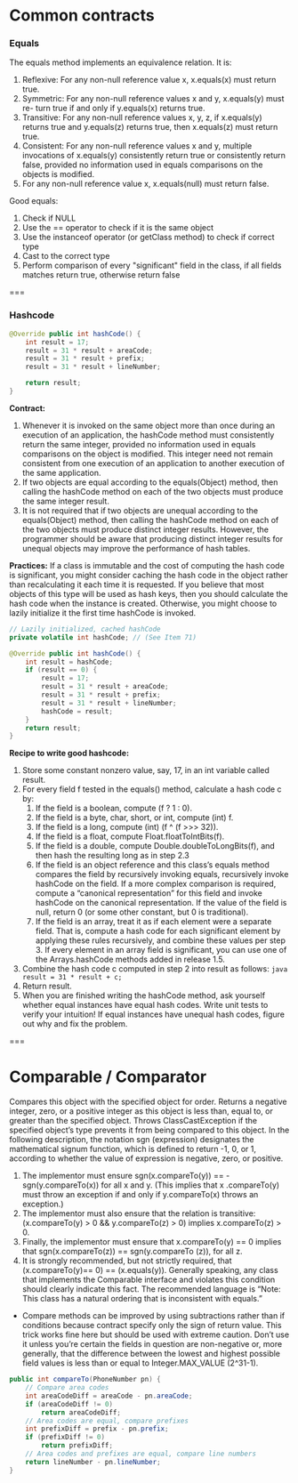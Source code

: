 # Common contracts

### Equals

The equals method implements an equivalence relation. It is:
1. Reflexive: For any non-null reference value x, x.equals(x) must return true.
2. Symmetric: For any non-null reference values x and y, x.equals(y) must re-
turn true if and only if y.equals(x) returns true.
3. Transitive: For any non-null reference values x, y, z, if x.equals(y) returns true and y.equals(z) returns true,
then x.equals(z) must return true.
4. Consistent: For any non-null reference values x and y, multiple invocations of x.equals(y) consistently return true
 or consistently return false, provided no information used in equals comparisons on the objects is modified.
5. For any non-null reference value x, x.equals(null) must return false.

Good equals:
1. Check if NULL
2. Use the == operator to check if it is the same object
3. Use the instanceof operator (or getClass method) to check if correct type
4. Cast to the correct type
5. Perform comparison of every "significant" field in the class, if all fields matches return true, otherwise return
false

===
### Hashcode

```java
@Override public int hashCode() {
    int result = 17;
    result = 31 * result + areaCode;
    result = 31 * result + prefix;
    result = 31 * result + lineNumber;

    return result;
}
```
__Contract:__
1. Whenever it is invoked on the same object more than once during an execution of an application, the hashCode method
 must consistently return the same integer, provided no information used in equals comparisons on the object is 
 modified. This integer need not remain consistent from one execution of an application to another execution of the 
 same application.
2. If two objects are equal according to the equals(Object) method, then calling the hashCode method on each of the
two objects must produce the same integer result.
3. It is not required that if two objects are unequal according to the equals(Object) method, then calling the
hashCode method on each of the two objects must produce distinct integer results. However, the programmer should be 
aware that producing distinct integer results for unequal objects may improve the performance of hash tables.

__Practices:__
If a class is immutable and the cost of computing the hash code is significant, you might consider caching the hash 
code in the object rather than recalculating it each time it is requested. If you believe that most objects of this 
type will be used as hash keys, then you should calculate the hash code when the instance is created. Otherwise, you 
might choose to lazily initialize it the first time hashCode is invoked.
```java
// Lazily initialized, cached hashCode
private volatile int hashCode; // (See Item 71)

@Override public int hashCode() {
    int result = hashCode;
    if (result == 0) {
        result = 17;
        result = 31 * result + areaCode;
        result = 31 * result + prefix;
        result = 31 * result + lineNumber;
        hashCode = result;
    }
    return result;
}
```

__Recipe to write good hashcode:__
1. Store some constant nonzero value, say, 17, in an int variable called result.
2. For every field f tested in the equals() method, calculate a hash code c by:
    1. If the field is a boolean, compute (f ? 1 : 0).
    2. If the field is a byte, char, short, or int, compute (int) f.
    3. If the field is a long, compute (int) (f ^ (f >>> 32)).
    4. If the field is a float, compute Float.floatToIntBits(f).
    5. If the field is a double, compute Double.doubleToLongBits(f), and then hash the resulting long as in step 2.3
    6. If the field is an object reference and this class’s equals method compares the field by recursively invoking 
    equals, recursively invoke hashCode on the field. If a more complex comparison is required, compute a “canonical 
    representation” for this field and invoke hashCode on the canonical representation. If the value of the field is 
    null, return 0 (or some other constant, but 0 is traditional).
    7. If the field is an array, treat it as if each element were a separate field. That is, compute a hash code for 
    each significant element by applying these rules recursively, and combine these values per step 3. If every 
    element in an array field is significant, you can use one of the Arrays.hashCode methods added in release 1.5.
3. Combine the hash code c computed in step 2 into result as follows:
```java result = 31 * result + c;```
4. Return result.
5. When you are finished writing the hashCode method, ask yourself whether equal instances have equal hash codes. 
Write unit tests to verify your intuition! If equal instances have unequal hash codes, figure out why and fix the 
problem.

===
# Comparable / Comparator

Compares this object with the specified object for order. Returns a negative integer, zero, or a positive integer as 
this object is less than, equal to, or greater than the specified object. Throws ClassCastException if the specified 
object’s type prevents it from being compared to this object. In the following description, the notation sgn
(expression) designates the mathematical signum function, which is defined to return -1, 0, or 1, according to 
whether the value of expression is negative, zero, or positive.
1. The implementor must ensure sgn(x.compareTo(y)) == -sgn(y.compareTo(x)) for all x and y. (This implies that x
.compareTo(y) must throw an exception if and only if y.compareTo(x) throws an exception.)
2. The implementor must also ensure that the relation is transitive: (x.compareTo(y) > 0 && y.compareTo(z) > 0)
implies x.compareTo(z) > 0.
3. Finally, the implementor must ensure that x.compareTo(y) == 0 implies that sgn(x.compareTo(z)) == sgn(y.compareTo
(z)), for all z.
4. It is strongly recommended, but not strictly required, that (x.compareTo(y)== 0) == (x.equals(y)). Generally
speaking, any class that implements the Comparable interface and violates this condition should clearly indicate this
 fact. The recommended language is “Note: This class has a natural ordering that is inconsistent with equals.”
 
* Compare methods can be improved by using subtractions rather than if conditions because contract specify only the
sign of return value. This trick works fine here but should be used with extreme caution. Don’t use it unless you’re 
certain the fields in question are non-negative or, more generally, that the difference between the lowest and 
highest possible field values is less than or equal to Integer.MAX_VALUE (2^31-1).
```java
public int compareTo(PhoneNumber pn) {
    // Compare area codes
    int areaCodeDiff = areaCode - pn.areaCode;
    if (areaCodeDiff != 0)
        return areaCodeDiff;
    // Area codes are equal, compare prefixes
    int prefixDiff = prefix - pn.prefix;
    if (prefixDiff != 0)
        return prefixDiff;
    // Area codes and prefixes are equal, compare line numbers
    return lineNumber - pn.lineNumber;
}
```